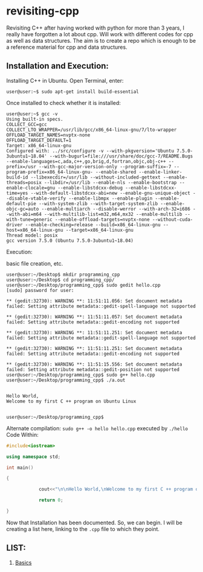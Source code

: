 # revisiting-cpp
Revisiting C++ after having worked with python for more than 3 years, I really have forgotten a lot about cpp. Will work with different codes for cpp as well as data structures. The aim is to create a repo which is enough to be a reference material for cpp and data structures.

## Installation and Execution:
Installing C++ in Ubuntu. Open Terminal, enter:
```console
user@user:~$ sudo apt-get install build-essential
```
Once installed to check whether it is installed:

```console
user@user:~$ gcc -v
Using built-in specs.
COLLECT_GCC=gcc
COLLECT_LTO_WRAPPER=/usr/lib/gcc/x86_64-linux-gnu/7/lto-wrapper
OFFLOAD_TARGET_NAMES=nvptx-none
OFFLOAD_TARGET_DEFAULT=1
Target: x86_64-linux-gnu
Configured with: ../src/configure -v --with-pkgversion='Ubuntu 7.5.0-3ubuntu1~18.04' --with-bugurl=file:///usr/share/doc/gcc-7/README.Bugs --enable-languages=c,ada,c++,go,brig,d,fortran,objc,obj-c++ --prefix=/usr --with-gcc-major-version-only --program-suffix=-7 --program-prefix=x86_64-linux-gnu- --enable-shared --enable-linker-build-id --libexecdir=/usr/lib --without-included-gettext --enable-threads=posix --libdir=/usr/lib --enable-nls --enable-bootstrap --enable-clocale=gnu --enable-libstdcxx-debug --enable-libstdcxx-time=yes --with-default-libstdcxx-abi=new --enable-gnu-unique-object --disable-vtable-verify --enable-libmpx --enable-plugin --enable-default-pie --with-system-zlib --with-target-system-zlib --enable-objc-gc=auto --enable-multiarch --disable-werror --with-arch-32=i686 --with-abi=m64 --with-multilib-list=m32,m64,mx32 --enable-multilib --with-tune=generic --enable-offload-targets=nvptx-none --without-cuda-driver --enable-checking=release --build=x86_64-linux-gnu --host=x86_64-linux-gnu --target=x86_64-linux-gnu
Thread model: posix
gcc version 7.5.0 (Ubuntu 7.5.0-3ubuntu1~18.04) 
```
Execution:

basic file creation, etc.

```console
user@user:~/Desktop$ mkdir programming_cpp
user@user:~/Desktop$ cd programming_cpp/
user@user:~/Desktop/programming_cpp$ sudo gedit hello.cpp
[sudo] password for user: 

** (gedit:32730): WARNING **: 11:51:11.056: Set document metadata failed: Setting attribute metadata::gedit-spell-language not supported

** (gedit:32730): WARNING **: 11:51:11.057: Set document metadata failed: Setting attribute metadata::gedit-encoding not supported

** (gedit:32730): WARNING **: 11:51:11.251: Set document metadata failed: Setting attribute metadata::gedit-spell-language not supported

** (gedit:32730): WARNING **: 11:51:11.251: Set document metadata failed: Setting attribute metadata::gedit-encoding not supported

** (gedit:32730): WARNING **: 11:51:15.556: Set document metadata failed: Setting attribute metadata::gedit-position not supported
user@user:~/Desktop/programming_cpp$ sudo g++ hello.cpp
user@user:~/Desktop/programming_cpp$ ./a.out


Hello World,
Welcome to my first C ++ program on Ubuntu Linux


user@user:~/Desktop/programming_cpp$ 
```
Alternate compilation: `sudo g++ -o hello hello.cpp` executed by `./hello`
Code Within:

```cpp
#include<iostream>

using namespace std;

int main()

{

            cout<<"\n\nHello World,\nWelcome to my first C ++ program on Ubuntu Linux\n\n"<<endl;

            return 0;

}
```

Now that Installation has been documented. So, we can begin. I will be creating a list here, linking to the `.cpp` file to which they point.

## LIST:

1. [Basics]()
